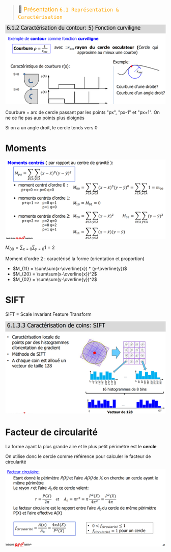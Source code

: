 > <span style="font-size: 1.5em">📖</span> <span style="color: orange; font-size: 1.3em;">Présentation `6.1 Représentation & Caractérisation`</span>

![](Screen/2023-03-13-13-20-10.png)

Courbure = arc de cercle passant par les points "px", "px-1" et "px+1". On ne ce fie pas aux points plus éloignés

Si on a un angle droit, le cercle tends vers 0

# Moments

![](Screen/2023-03-13-13-27-14.png)

$M_{00} = \sum_{x=0} \sum_{y=0} 1 = 2$

Moment d'ordre 2 : caractérisé la forme (orientation et proportion)
- $M_{11} = \sum\sum(x-\overline{x}) * (y-\overline{y})$
- $M_{20} = \sum\sum(x-\overline{x})^2$
- $M_{02} = \sum\sum(y-\overline{y})^2$

# SIFT
SIFT = Scale Invariant Feature Transform

![](Screen/2023-03-13-13-34-07.png)

# Facteur de circularité

La forme ayant la plus grande aire et le plus petit périmètre est le **cercle**

On utilise donc le cercle comme référence pour calculer le facteur de circularité

![](Screen/2023-03-13-13-37-27.png)